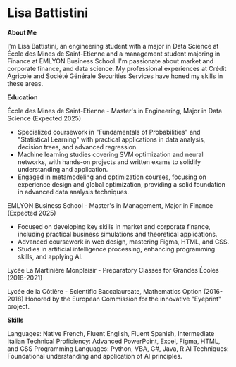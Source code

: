 # Lisa Battistini

**About Me**

I'm Lisa Battistini, an engineering student with a major in Data Science at École des Mines de Saint-Etienne and a management student majoring in Finance at EMLYON Business School. I'm passionate about market and corporate finance, and data science. My professional experiences at Crédit Agricole and Société Générale Securities Services have honed my skills in these areas.

**Education**

École des Mines de Saint-Etienne - Master's in Engineering, Major in Data Science (Expected 2025)
- Specialized coursework in "Fundamentals of Probabilities" and "Statistical Learning" with practical applications in data analysis, decision trees, and advanced regression.
- Machine learning studies covering SVM optimization and neural networks, with hands-on projects and written exams to solidify understanding and application.
- Engaged in metamodeling and optimization courses, focusing on experience design and global optimization, providing a solid foundation in advanced data analysis techniques.
  
EMLYON Business School - Master's in Management, Major in Finance (Expected 2025)
- Focused on developing key skills in market and corporate finance, including practical business simulations and theoretical applications.
- Advanced coursework in web design, mastering Figma, HTML, and CSS.
- Studies in artificial intelligence processing, enhancing programming skills, and applying AI.
  
Lycée La Martinière Monplaisir - Preparatory Classes for Grandes Écoles (2018-2021)

Lycée de la Côtière - Scientific Baccalaureate, Mathematics Option (2016-2018)
Honored by the European Commission for the innovative "Eyeprint" project.

**Skills**

Languages: Native French, Fluent English, Fluent Spanish, Intermediate Italian
Technical Proficiency: Advanced PowerPoint, Excel, Figma, HTML, and CSS
Programming Languages: Python, VBA, C#, Java, R
AI Techniques: Foundational understanding and application of AI principles.
